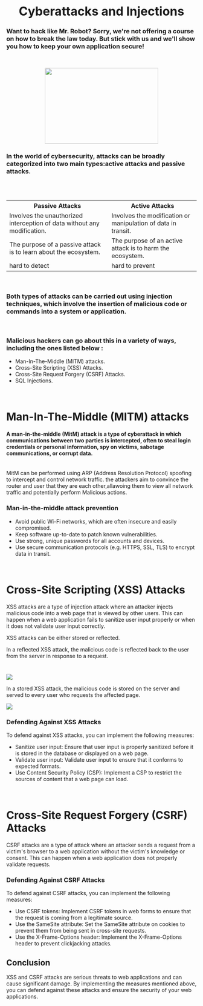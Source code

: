 <h1 align="center" style="font-size:32px">
  Cyberattacks and Injections 
</h1>

### Want to hack like Mr. Robot? Sorry, we're not offering a course on how to break the law today. But stick with us and we'll show you how to keep your own application secure!
<br>

<p align="center"> 
<img src="./images/mr-robot.gif" width="300px" height="200px">
</p>

### In the world of cybersecurity, attacks can be broadly categorized into two main types:active attacks and passive attacks.


<br>
<br>

<table>
  <tr>
    <th>Passive Attacks</th>
    <th>Active Attacks</th>
  </tr>
  <tr>
    <td>Involves the unauthorized interception of data without any modification.</td>
    <td>Involves the modification or manipulation of data in transit.</td>

  </tr>
  <tr>
    <td>The purpose of a passive attack is to learn about the ecosystem.</td>
    <td>The purpose of an active attack is to harm the ecosystem.</td>


  </tr>
   <tr>
    <td>hard to detect</td>
    <td>hard to prevent</td>

  </tr>
</table>
<br>

### Both types of attacks can be carried out using injection techniques, which involve the insertion of malicious code or commands into a system or application.
<br>



### Malicious hackers can go about this in a variety of ways, including the ones listed below :


 - Man-In-The-Middle (MITM) attacks.
 - Cross-Site Scripting (XSS) Attacks.
 - Cross-Site Request Forgery (CSRF) Attacks.
 - SQL Injections.

<br>

# Man-In-The-Middle (MITM) attacks
#### A man-in-the-middle (MitM) attack is a type of cyberattack in which communications between two parties is intercepted, often to steal login credentials or personal information, spy on victims, sabotage communications, or corrupt data.

<br>
MitM can be performed using ARP (Address Resolution Protocol) spoofing to intercept and control network traffic. 
the attackers aim to convince the router and user that they are each other,allawoing them to view all network traffic and potentially perform Malicious actions.

<br>

### Man-in-the-middle attack prevention 
- Avoid public Wi-Fi networks, which are often insecure and easily compromised.
- Keep software up-to-date to patch known vulnerabilities.
- Use strong, unique passwords for all accounts and devices.
- Use secure communication protocols (e.g. HTTPS, SSL, TLS) to encrypt data in transit.

<br>

# Cross-Site Scripting (XSS) Attacks

XSS attacks are a type of injection attack where an attacker injects malicious code into a web page that is viewed by other users. This can happen when a web application fails to sanitize user input properly or when it does not validate user input correctly.

XSS attacks can be either stored or reflected. 

In a reflected XSS attack, the malicious code is reflected back to the user from the server in response to a request.
#

<img src="https://sectigostore.com/blog/wp-content/uploads/2020/05/reflected-xss-attack-1536x720.png" />


In a stored XSS attack, the malicious code is stored on the server and served to every user who requests the affected page. 


<img src="https://www.imperva.com/learn/wp-content/uploads/sites/13/2019/01/sorted-XSS.png" />


### Defending Against XSS Attacks

To defend against XSS attacks, you can implement the following measures:

- Sanitize user input: Ensure that user input is properly sanitized before it is stored in the database or displayed on a web page.
- Validate user input: Validate user input to ensure that it conforms to expected formats.
- Use Content Security Policy (CSP): Implement a CSP to restrict the sources of content that a web page can load.

<br>

# Cross-Site Request Forgery (CSRF) Attacks

CSRF attacks are a type of attack where an attacker sends a request from a victim's browser to a web application without the victim's knowledge or consent. This can happen when a web application does not properly validate requests.

### Defending Against CSRF Attacks

To defend against CSRF attacks, you can implement the following measures:

- Use CSRF tokens: Implement CSRF tokens in web forms to ensure that the request is coming from a legitimate source.
- Use the SameSite attribute: Set the SameSite attribute on cookies to prevent them from being sent in cross-site requests.
- Use the X-Frame-Options header: Implement the X-Frame-Options header to prevent clickjacking attacks.

## Conclusion

XSS and CSRF attacks are serious threats to web applications and can cause significant damage. By implementing the measures mentioned above, you can defend against these attacks and ensure the security of your web applications.

